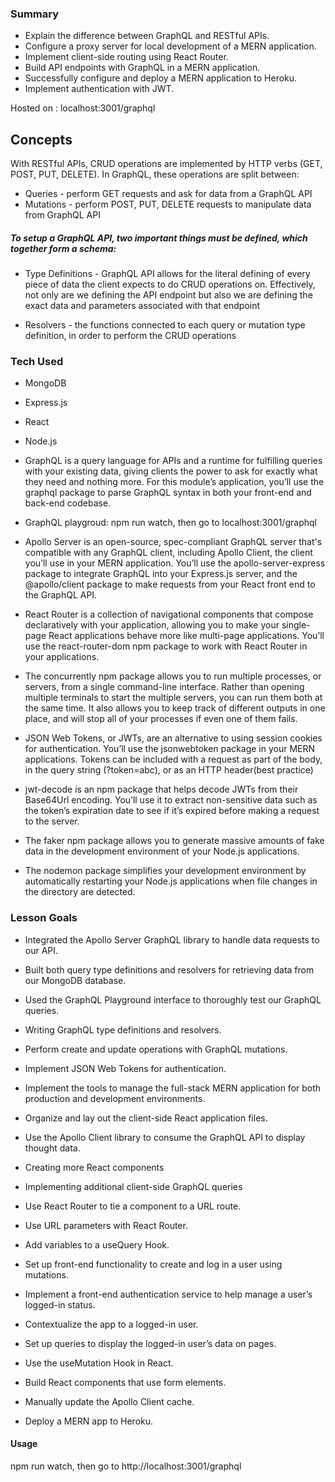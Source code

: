 ### Summary 
- Explain the difference between GraphQL and RESTful APIs.</br>
- Configure a proxy server for local development of a MERN application.</br>
- Implement client-side routing using React Router.</br>
- Build API endpoints with GraphQL in a MERN application.</br>
- Successfully configure and deploy a MERN application to Heroku.</br>
- Implement authentication with JWT.</br>

Hosted on : localhost:3001/graphql

## Concepts
With RESTful APIs, CRUD operations are implemented by HTTP verbs (GET, POST, PUT, DELETE). In GraphQL, these operations are split between:

- Queries - perform GET requests and ask for data from a GraphQL API</br>
- Mutations - perform POST, PUT, DELETE requests to manipulate data from GraphQL API 

##### To setup a GraphQL API, two important things must be defined, which together form a schema:
- Type Definitions - GraphQL API allows for the literal defining of every piece of data the client expects to do CRUD operations on. Effectively, not only are we defining the API endpoint but also we are defining the exact data and parameters associated with that endpoint

- Resolvers - the functions connected to each query or mutation type definition, in order to perform the CRUD operations


### Tech Used
- MongoDB</br>
- Express.js</br>
- React</br>
- Node.js</br>



- GraphQL is a query language for APIs and a runtime for fulfilling queries with your existing data, giving clients the power to ask for exactly what they need and nothing more. For this module’s application, you’ll use the graphql package to parse GraphQL syntax in both your front-end and back-end codebase.

- GraphQL playgroud: npm run watch, then go to localhost:3001/graphql

- Apollo Server is an open-source, spec-compliant GraphQL server that's compatible with any GraphQL client, including Apollo Client, the client you’ll use in your MERN application. You’ll use the apollo-server-express package to integrate GraphQL into your Express.js server, and the @apollo/client package to make requests from your React front end to the GraphQL API.

- React Router is a collection of navigational components that compose declaratively with your application, allowing you to make your single-page React applications behave more like multi-page applications. You’ll use the react-router-dom npm package to work with React Router in your applications.

- The concurrently npm package allows you to run multiple processes, or servers, from a single command-line interface. Rather than opening multiple terminals to start the multiple servers, you can run them both at the same time. It also allows you to keep track of different outputs in one place, and will stop all of your processes if even one of them fails.

- JSON Web Tokens, or JWTs, are an alternative to using session cookies for authentication. You’ll use the jsonwebtoken package in your MERN applications. Tokens can be included with a request as part of the body, in the query string (?token=abc), or as an HTTP header(best practice)

- jwt-decode is an npm package that helps decode JWTs from their Base64Url encoding. You’ll use it to extract non-sensitive data such as the token’s expiration date to see if it’s expired before making a request to the server.

- The faker npm package allows you to generate massive amounts of fake data in the development environment of your Node.js applications.

- The nodemon package simplifies your development environment by automatically restarting your Node.js applications when file changes in the directory are detected.


### Lesson Goals
- Integrated the Apollo Server GraphQL library to handle data requests to our API.
- Built both query type definitions and resolvers for retrieving data from our MongoDB database.
- Used the GraphQL Playground interface to thoroughly test our GraphQL queries.
 
- Writing GraphQL type definitions and resolvers.
- Perform create and update operations with GraphQL mutations.
- Implement JSON Web Tokens for authentication.

- Implement the tools to manage the full-stack MERN application for both production and development environments.
- Organize and lay out the client-side React application files.
- Use the Apollo Client library to consume the GraphQL API to display thought data.

- Creating more React components
- Implementing additional client-side GraphQL queries
- Use React Router to tie a component to a URL route.
- Use URL parameters with React Router.
- Add variables to a useQuery Hook.

- Set up front-end functionality to create and log in a user using mutations.
- Implement a front-end authentication service to help manage a user’s logged-in status.
- Contextualize the app to a logged-in user.
- Set up queries to display the logged-in user’s data on pages.

- Use the useMutation Hook in React.
- Build React components that use form elements.
- Manually update the Apollo Client cache.
- Deploy a MERN app to Heroku.


#### Usage
npm run watch, then go to http://localhost:3001/graphql